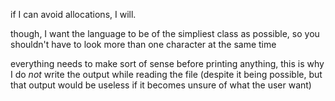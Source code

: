 if I can avoid allocations, I will.

though, I want the language to be of the simpliest class as possible, so you shouldn't have to look more than one character at the same time

everything needs to make sort of sense before printing anything, this is why I do *not* write the output while reading the file (despite it being possible, but that output would be useless if it becomes unsure of what the user want)
